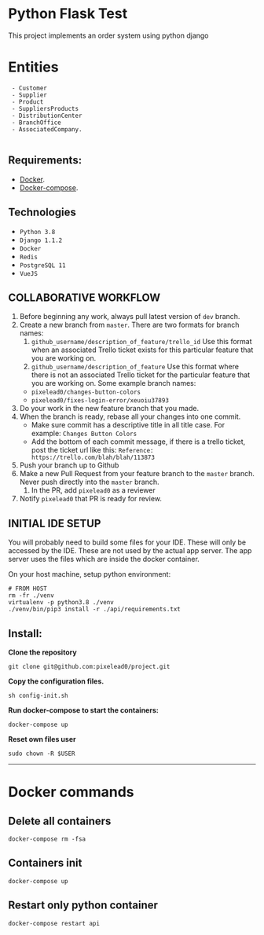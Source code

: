 # Python Flask Test

This project implements an order system using python django

# Entities

```
 - Customer
 - Supplier
 - Product
 - SuppliersProducts
 - DistributionCenter
 - BranchOffice
 - AssociatedCompany.


```

## Requirements:

- [Docker](https://docs.docker.com/engine/installation/).
- [Docker-compose](https://docs.docker.com/compose/install).

## Technologies

- `Python 3.8`
- `Django 1.1.2 `
- `Docker`
- `Redis`
- `PostgreSQL 11`
- `VueJS`

## COLLABORATIVE WORKFLOW

1. Before beginning any work, always pull latest version of `dev`
   branch.
2. Create a new branch from `master`. There are two formats for branch names:
   1. `github_username/description_of_feature/trello_id`
      Use this format when an associated Trello ticket exists for this
      particular feature that you are working on.
   2. `github_username/description_of_feature`
      Use this format where there is not an associated Trello ticket
      for the particular feature that you are working on.
      Some example branch names:
   - `pixelead0/changes-button-colors`
   - `pixelead0/fixes-login-error/xeuoiu37893`
3. Do your work in the new feature branch that you made.
4. When the branch is ready, rebase all your changes into one commit.
   - Make sure commit has a descriptive title in all title case.
     For example:
     `Changes Button Colors`
   - Add the bottom of each commit message, if there is a trello ticket,
     post the ticket url like this:
     `Reference: https://trello.com/blah/blah/113873`
5. Push your branch up to Github
6. Make a new Pull Request from your feature branch to the `master` branch.
   Never push directly into the `master` branch.
   1. In the PR, add `pixelead0` as a reviewer
7. Notify `pixelead0` that PR is ready for review.

## INITIAL IDE SETUP

You will probably need to build some files for your IDE. These
will only be accessed by the IDE. These are not used by the actual app server. The app server uses the files which are inside the docker container.

On your host machine, setup python environment:

```shell
# FROM HOST
rm -fr ./venv
virtualenv -p python3.8 ./venv
./venv/bin/pip3 install -r ./api/requirements.txt
```

## Install:

**Clone the repository**

```shell
git clone git@github.com:pixelead0/project.git
```

**Copy the configuration files.**

```shell
sh config-init.sh
```

**Run docker-compose to start the containers:**

```shell
docker-compose up
```

**Reset own files user**

```shell
sudo chown -R $USER
```

---

# Docker commands

## Delete all containers

```
docker-compose rm -fsa
```

## Containers init

```
docker-compose up
```

## Restart only python container

```
docker-compose restart api
```
